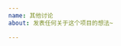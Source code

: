 ```yaml
---
name: 其他讨论
about: 发表任何关于这个项目的想法~

---
```


<!--
:tada:感谢为Pxer项目做出贡献~
我们会在Github上跟进你的请求，请注意查收邮件提醒或检查Github notifications
-->
